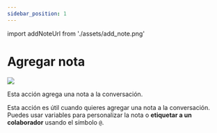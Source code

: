 ```yaml
---
sidebar_position: 1
---
```


import addNoteUrl from './assets/add_note.png'

# Agregar nota

<img src={addNoteUrl} width={180} />

Esta acción agrega una nota a la conversación.

Esta acción es útil cuando quieres agregar una nota a la conversación. Puedes usar variables para personalizar la nota o **etiquetar a un colaborador** usando el símbolo `@`.